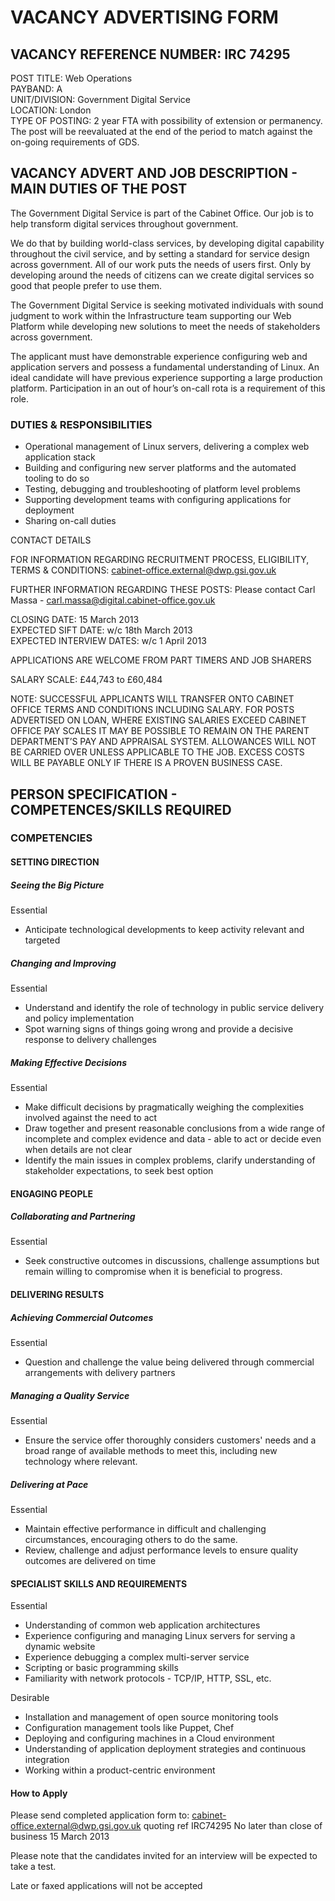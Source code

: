# VACANCY ADVERTISING FORM

## VACANCY REFERENCE NUMBER: IRC 74295

POST TITLE:             Web Operations	
PAYBAND:               	A							
UNIT/DIVISION:       	  Government Digital Service		
LOCATION:              	London									
TYPE OF POSTING: 	2 year FTA with possibility of extension or permanency. The post will be
reevaluated at the end of the period to match against the on-going requirements of GDS.
                              	
	

## VACANCY ADVERT AND JOB DESCRIPTION - MAIN DUTIES OF THE POST

The Government Digital Service is part of the Cabinet Office. Our job is to help transform digital services throughout government.
 
We do that by building world-class services, by developing digital capability throughout the civil service, and by setting a standard for service design across government. All of our work puts the needs of users first. Only by developing around the needs of citizens can we create digital services so good that people prefer to use them.
 
The Government Digital Service is seeking motivated individuals with sound judgment to work within the Infrastructure team supporting our Web Platform while developing new solutions to meet the needs of stakeholders across government. 

The applicant must have demonstrable experience configuring web and application servers and possess a fundamental understanding of Linux. An ideal candidate will have previous experience supporting a large production platform. Participation in an out of hour’s on-call rota is a requirement of this role.

### DUTIES & RESPONSIBILITIES

* Operational management of Linux servers, delivering a complex web application stack
* Building and configuring new server platforms and the automated tooling to do so
* Testing, debugging and troubleshooting of platform level problems
* Supporting development teams with configuring applications for deployment
* Sharing on-call duties

CONTACT DETAILS

FOR INFORMATION REGARDING RECRUITMENT PROCESS, ELIGIBILITY, TERMS & CONDITIONS: 
cabinet-office.external@dwp.gsi.gov.uk
 
FURTHER INFORMATION REGARDING THESE POSTS: 
Please contact Carl Massa - carl.massa@digital.cabinet-office.gov.uk

CLOSING DATE: 			15 March 2013			
EXPECTED SIFT DATE:		w/c 18th March 2013		
EXPECTED INTERVIEW DATES:	w/c 1 April 2013

APPLICATIONS ARE WELCOME FROM PART TIMERS AND JOB SHARERS  

SALARY SCALE: £44,743 to £60,484

NOTE: 
SUCCESSFUL APPLICANTS WILL TRANSFER ONTO CABINET OFFICE TERMS AND CONDITIONS INCLUDING SALARY. FOR POSTS ADVERTISED ON LOAN, WHERE EXISTING SALARIES EXCEED CABINET OFFICE PAY SCALES IT MAY BE POSSIBLE TO REMAIN ON THE PARENT DEPARTMENT’S PAY AND APPRAISAL SYSTEM.
ALLOWANCES WILL NOT BE CARRIED OVER UNLESS APPLICABLE TO THE JOB.
EXCESS COSTS WILL BE PAYABLE ONLY IF THERE IS A PROVEN BUSINESS CASE.



## PERSON SPECIFICATION 	- 	COMPETENCES/SKILLS REQUIRED

### COMPETENCIES

#### SETTING DIRECTION

##### Seeing the Big Picture

Essential
* Anticipate technological developments to keep activity relevant and targeted

##### Changing and Improving
 
Essential
* Understand and identify the role of technology in public service delivery and policy implementation
* Spot warning signs of things going wrong and provide a decisive response to delivery challenges

##### Making Effective Decisions

Essential
* Make difficult decisions by pragmatically weighing the complexities involved against the need to act
* Draw together and present reasonable conclusions from a wide range of incomplete and complex evidence and data - able to act or decide even when details are not clear
* Identify the main issues in complex problems, clarify understanding of stakeholder expectations, to seek best option

#### ENGAGING PEOPLE

##### Collaborating and Partnering
 
Essential
* Seek constructive outcomes in discussions, challenge assumptions but remain willing to compromise when it is beneficial to progress.

#### DELIVERING RESULTS

##### Achieving Commercial Outcomes

Essential
* Question and challenge the value being delivered through commercial arrangements with delivery partners

##### Managing a Quality Service

Essential 
* Ensure the service offer thoroughly considers customers' needs and a broad range of available methods to meet this, including new technology where relevant.

##### Delivering at Pace
 
Essential
* Maintain effective performance in difficult and challenging circumstances, encouraging others to do the same.
* Review, challenge and adjust performance levels to ensure quality outcomes are delivered on time

#### SPECIALIST SKILLS AND REQUIREMENTS

Essential
* Understanding of common web application architectures
* Experience configuring and managing Linux servers for serving a dynamic website
* Experience debugging a complex multi-server service
* Scripting or basic programming skills
* Familiarity with network protocols - TCP/IP, HTTP, SSL, etc.

Desirable
* Installation and management of open source monitoring tools
* Configuration management tools like Puppet, Chef
* Deploying and configuring machines in a Cloud environment
* Understanding of application deployment strategies and continuous integration
* Working within a product-centric environment

#### How to Apply
Please send completed application form to:
cabinet-office.external@dwp.gsi.gov.uk quoting ref IRC74295
No later than close of business 15 March 2013

Please note that the candidates invited for an interview will be expected to take a test.

Late or faxed applications will not be accepted
